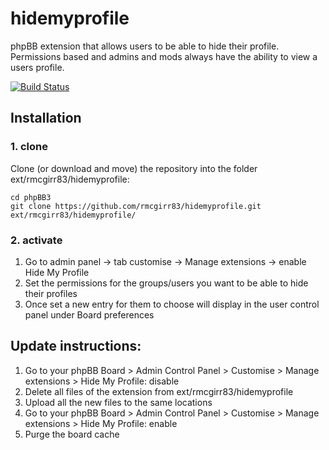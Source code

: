 hidemyprofile
=========================

phpBB extension that allows users to be able to hide their profile.  Permissions based and admins and mods always have the ability to view a users profile.

[![Build Status](https://travis-ci.org/rmcgirr83/hidemyprofile.svg?branch=master)](https://travis-ci.org/rmcgirr83/hidemyprofile)
## Installation

### 1. clone
Clone (or download and move) the repository into the folder ext/rmcgirr83/hidemyprofile:

```
cd phpBB3
git clone https://github.com/rmcgirr83/hidemyprofile.git ext/rmcgirr83/hidemyprofile/
```

### 2. activate
1. Go to admin panel -> tab customise -> Manage extensions -> enable Hide My Profile
2. Set the permissions for the groups/users you want to be able to hide their profiles
3. Once set a new entry for them to choose will display in the user control panel under Board preferences

## Update instructions:
1. Go to your phpBB Board > Admin Control Panel > Customise > Manage extensions > Hide My Profile: disable
2. Delete all files of the extension from ext/rmcgirr83/hidemyprofile
3. Upload all the new files to the same locations
4. Go to your phpBB Board > Admin Control Panel > Customise > Manage extensions > Hide My Profile: enable
5. Purge the board cache
